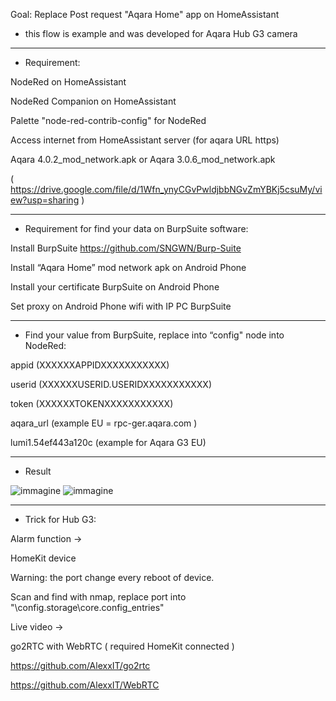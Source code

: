 Goal: Replace Post request "Aqara Home" app on HomeAssistant

-  this flow is example and was developed for Aqara Hub G3 camera

---

- Requirement:

NodeRed on HomeAssistant

NodeRed Companion on HomeAssistant

Palette "node-red-contrib-config" for NodeRed

Access internet from HomeAssistant server (for aqara URL https)

Aqara 4.0.2_mod_network.apk or Aqara 3.0.6_mod_network.apk

( https://drive.google.com/file/d/1Wfn_ynyCGvPwldjbbNGvZmYBKj5csuMy/view?usp=sharing )

---

- Requirement for find your data on BurpSuite software:

Install BurpSuite https://github.com/SNGWN/Burp-Suite

Install “Aqara Home” mod network apk on Android Phone

Install your certificate BurpSuite on Android Phone

Set proxy on Android Phone wifi with IP PC BurpSuite

---

- Find your value from BurpSuite, replace into “config" node into NodeRed:

appid	(XXXXXXAPPIDXXXXXXXXXXX)

userid	(XXXXXXUSERID.USERIDXXXXXXXXXXX)

token	(XXXXXXTOKENXXXXXXXXXXX)

aqara_url	(example EU = rpc-ger.aqara.com )

lumi1.54ef443a120c (example for Aqara G3 EU)

---

- Result

![immagine](https://github.com/sdavides/AqaraPOST-Homeassistant/assets/31100253/92e05aa3-8dd3-4257-9c3b-ccc84f4e65d8)
![immagine](https://github.com/sdavides/AqaraPOST-Homeassistant/assets/31100253/316750b5-7ddb-4539-a2b8-c157d262215c)

---

- Trick for Hub G3:

Alarm function ->

HomeKit device

Warning: the port change every reboot of device. 

Scan and find with nmap, replace port into "\config\.storage\core\.config_entries"

Live video ->

go2RTC with WebRTC ( required HomeKit connected )

https://github.com/AlexxIT/go2rtc

https://github.com/AlexxIT/WebRTC



